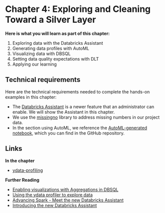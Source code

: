 # Chapter 4: Exploring and Cleaning Toward a Silver Layer

**Here is what you will learn as part of this chapter:**

1. Exploring data with the Databricks Assistant
2. Generating data profiles with AutoML
3. Visualizing data with DBSQL
4. Setting data quality expectations with DLT
5. Applying our learning

## Technical requirements 

Here are the technical requirements needed to complete the hands-on examples in this chapter:
- The [Databricks Assistant](https://docs.databricks.com/en/notebooks/notebook-assistant-faq.html) is a newer feature that an administrator can enable. We will show the Assistant in this chapter.
- We use the [missingno](https://pypi.org/project/missingno/) library to address missing numbers in our project data. 
- In the section using AutoML, we reference the [AutoML-generated notebook](https://github.com/PacktPublishing/Databricks-Lakehouse-ML-In-Action/blob/0dbe21cdd3e11ff9295048d4d07bec14d037150e/Chapter_4_Cleaning_and_exploring/Favorita%20Forecasting%20Exploration/Autogenerated%20Data%20Exploration%20Notebook.py), which you can find in the GitHub repository. 
  
## Links

**In the chapter**
- [ydata-profiling](https://ydata-profiling.ydata.ai/docs/master/index.html)

**Further Reading**
- [Enabling visualizations with Aggregations in DBSQL](https://docs.databricks.com/sql/user/visualizations/index.html#enable-aggregation-in-a-visualization)
- [Using the ydata profiler to explore data](https://ydata-profiling.ydata.ai/docs/master/index.html)
- [Advancing Spark - Meet the new Databricks Assistant](https://youtu.be/Tv8D72oI0xM)
- [Introducing the new Databricks Assistant](https://www.databricks.com/blog/introducing-databricks-assistant)
